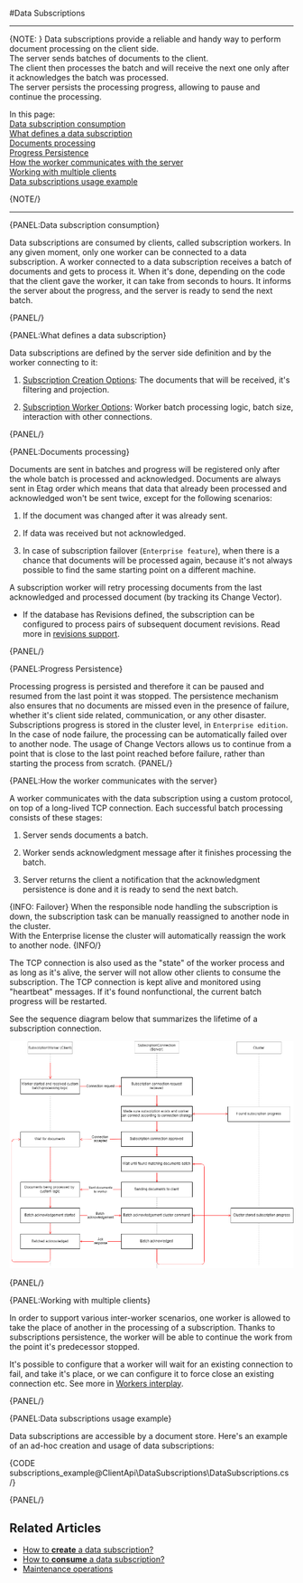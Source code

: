 ﻿#Data Subscriptions

---

{NOTE: }
Data subscriptions provide a reliable and handy way to perform document processing on the client side.  
The server sends batches of documents to the client.  
The client then processes the batch and will receive the next one only after it acknowledges the batch was processed.  
The server persists the processing progress, allowing to pause and continue the processing.  

In this page:  
[Data subscription consumption](../../client-api/data-subscriptions/what-are-data-subscriptions#data-subscription-consumption)  
[What defines a data subscription](../../client-api/data-subscriptions/what-are-data-subscriptions#what-defines-a-data-subscription)  
[Documents processing](../../client-api/data-subscriptions/what-are-data-subscriptions#documents-processing)  
[Progress Persistence](../../client-api/data-subscriptions/what-are-data-subscriptions#progress-persistence)  
[How the worker communicates with the server](../../client-api/data-subscriptions/what-are-data-subscriptions#how-the-worker-communicates-with-the-server)  
[Working with multiple clients](../../client-api/data-subscriptions/what-are-data-subscriptions#working-with-multiple-clients)  
[Data subscriptions usage example](../../client-api/data-subscriptions/what-are-data-subscriptions#data-subscriptions-usage-example)  


{NOTE/}

---

{PANEL:Data subscription consumption}

Data subscriptions are consumed by clients, called subscription workers. In any given moment, only one worker can be connected to a data subscription. 
A worker connected to a data subscription receives a batch of documents and gets to process it. 
When it's done, depending on the code that the client gave the worker, it can take from seconds to hours. It informs the server about the progress, and the server is ready to send the next batch.

{PANEL/}

{PANEL:What defines a data subscription}

Data subscriptions are defined by the server side definition and by the worker connecting to it:

1. [Subscription Creation Options](../../client-api/data-subscriptions/subscription-creation/api-overview#subscriptioncreationoptions): The documents that will be received, it's filtering and projection.

2. [Subscription Worker Options](../../client-api/data-subscriptions/subscription-consumption/api-overview#subscriptionworkeroptions): Worker batch processing logic, batch size, interaction with other connections.

{PANEL/}

{PANEL:Documents processing}

Documents are sent in batches and progress will be registered only after the whole batch is processed and acknowledged. 
Documents are always sent in Etag order which means that data that already been processed and acknowledged won't be sent twice, except for the following scenarios:

1. If the document was changed after it was already sent.

2. If data was received but not acknowledged.

3. In case of subscription failover (`Enterprise feature`), when there is a chance that documents will be processed again, because it's not always possible to find the same starting point on a different machine.

A subscription worker will retry processing documents from the last acknowledged and processed document (by tracking its Change Vector).

* If the database has Revisions defined, the subscription can be configured to process pairs of subsequent document revisions. Read more in [revisions support](../../client-api/data-subscriptions/advanced-topics/subscription-with-revisioning).

{PANEL/}

{PANEL:Progress Persistence}

Processing progress is persisted and therefore it can be paused and resumed from the last point it was stopped. 
The persistence mechanism also ensures that no documents are missed even in the presence of failure, whether it's client side related, communication, or any other disaster. 
Subscriptions progress is stored in the cluster level, in `Enterprise edition`. In the case of node failure, the processing can be automatically failed over to another node.
The usage of Change Vectors allows us to continue from a point that is close to the last point reached before failure, rather than starting the process from scratch.
{PANEL/}

{PANEL:How the worker communicates with the server}

A worker communicates with the data subscription using a custom protocol, on top of a long-lived TCP connection. Each successful batch processing consists of these stages:

1. Server sends documents a batch.

2. Worker sends acknowledgment message after it finishes processing the batch.

3. Server returns the client a notification that the acknowledgment persistence is done and it is ready to send the next batch.

{INFO: Failover}
When the responsible node handling the subscription is down, the subscription task can be manually reassigned to another node in the cluster.  
With the Enterprise license the cluster will automatically reassign the work to another node.
{INFO/}


The TCP connection is also used as the "state" of the worker process and as long as it's alive, the server will not allow other clients to consume the subscription. 
The TCP connection is kept alive and monitored using "heartbeat" messages. If it's found nonfunctional, the current batch progress will be restarted.

See the sequence diagram below that summarizes the lifetime of a subscription connection.

![Subscription document processing](images/SubscriptionsDocumentProcessing.png)

{PANEL/}

{PANEL:Working with multiple clients}

In order to support various inter-worker scenarios, one worker is allowed to take the place of another in the processing of a subscription. 
Thanks to subscriptions persistence, the worker will be able to continue the work from the point it's predecessor stopped. 

It's possible to configure that a worker will wait for an existing connection to fail, and take it's place, or we can configure it to force close an existing connection etc. See more in [Workers interplay](../../client-api/data-subscriptions/subscription-consumption/how-to-consume-data-subscription#workers-interplay).

{PANEL/}

{PANEL:Data subscriptions usage example}

Data subscriptions are accessible by a document store. Here's an example of an ad-hoc creation and usage of data subscriptions:

{CODE subscriptions_example@ClientApi\DataSubscriptions\DataSubscriptions.cs /}

{PANEL/}

## Related Articles

- [How to **create** a data subscription?](../../client-api/data-subscriptions/subscription-creation/how-to-create-data-subscription)
- [How to **consume** a data subscription?](../../client-api/data-subscriptions/subscription-consumption/how-to-consume-data-subscription)
- [Maintenance operations](../../client-api/data-subscriptions/advanced-topics/maintenance-operations)
